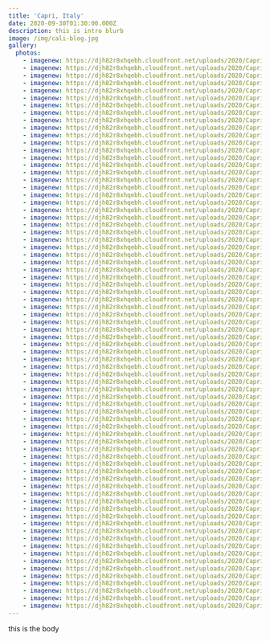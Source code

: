 ```yaml
---
title: 'Capri, Italy'
date: 2020-09-30T01:30:00.000Z
description: this is intro blurb
image: /img/cali-blog.jpg
gallery:
  photos:
    - imagenew: https://djh82r8xhqebh.cloudfront.net/uploads/2020/Capri/Capri_Blog-1.jpg
	- imagenew: https://djh82r8xhqebh.cloudfront.net/uploads/2020/Capri/Capri_Blog-2.jpg
	- imagenew: https://djh82r8xhqebh.cloudfront.net/uploads/2020/Capri/Capri_Blog-3.jpg
	- imagenew: https://djh82r8xhqebh.cloudfront.net/uploads/2020/Capri/Capri_Blog-4.jpg
	- imagenew: https://djh82r8xhqebh.cloudfront.net/uploads/2020/Capri/Capri_Blog-5.jpg
	- imagenew: https://djh82r8xhqebh.cloudfront.net/uploads/2020/Capri/Capri_Blog-6.jpg
	- imagenew: https://djh82r8xhqebh.cloudfront.net/uploads/2020/Capri/Capri_Blog-7.jpg
	- imagenew: https://djh82r8xhqebh.cloudfront.net/uploads/2020/Capri/Capri_Blog-8.jpg
	- imagenew: https://djh82r8xhqebh.cloudfront.net/uploads/2020/Capri/Capri_Blog-9.jpg
	- imagenew: https://djh82r8xhqebh.cloudfront.net/uploads/2020/Capri/Capri_Blog-10.jpg
	- imagenew: https://djh82r8xhqebh.cloudfront.net/uploads/2020/Capri/Capri_Blog-11.jpg
	- imagenew: https://djh82r8xhqebh.cloudfront.net/uploads/2020/Capri/Capri_Blog-12.jpg
	- imagenew: https://djh82r8xhqebh.cloudfront.net/uploads/2020/Capri/Capri_Blog-13.jpg
	- imagenew: https://djh82r8xhqebh.cloudfront.net/uploads/2020/Capri/Capri_Blog-14.jpg
	- imagenew: https://djh82r8xhqebh.cloudfront.net/uploads/2020/Capri/Capri_Blog-15.jpg
	- imagenew: https://djh82r8xhqebh.cloudfront.net/uploads/2020/Capri/Capri_Blog-16.jpg
	- imagenew: https://djh82r8xhqebh.cloudfront.net/uploads/2020/Capri/Capri_Blog-17.jpg
	- imagenew: https://djh82r8xhqebh.cloudfront.net/uploads/2020/Capri/Capri_Blog-18.jpg
	- imagenew: https://djh82r8xhqebh.cloudfront.net/uploads/2020/Capri/Capri_Blog-19.jpg
	- imagenew: https://djh82r8xhqebh.cloudfront.net/uploads/2020/Capri/Capri_Blog-20.jpg
	- imagenew: https://djh82r8xhqebh.cloudfront.net/uploads/2020/Capri/Capri_Blog-21.jpg
	- imagenew: https://djh82r8xhqebh.cloudfront.net/uploads/2020/Capri/Capri_Blog-22.jpg
	- imagenew: https://djh82r8xhqebh.cloudfront.net/uploads/2020/Capri/Capri_Blog-23.jpg
	- imagenew: https://djh82r8xhqebh.cloudfront.net/uploads/2020/Capri/Capri_Blog-24.jpg
	- imagenew: https://djh82r8xhqebh.cloudfront.net/uploads/2020/Capri/Capri_Blog-25.jpg
	- imagenew: https://djh82r8xhqebh.cloudfront.net/uploads/2020/Capri/Capri_Blog-26.jpg
	- imagenew: https://djh82r8xhqebh.cloudfront.net/uploads/2020/Capri/Capri_Blog-27.jpg
	- imagenew: https://djh82r8xhqebh.cloudfront.net/uploads/2020/Capri/Capri_Blog-28.jpg
	- imagenew: https://djh82r8xhqebh.cloudfront.net/uploads/2020/Capri/Capri_Blog-29.jpg
	- imagenew: https://djh82r8xhqebh.cloudfront.net/uploads/2020/Capri/Capri_Blog-30.jpg
	- imagenew: https://djh82r8xhqebh.cloudfront.net/uploads/2020/Capri/Capri_Blog-31.jpg
	- imagenew: https://djh82r8xhqebh.cloudfront.net/uploads/2020/Capri/Capri_Blog-32.jpg
	- imagenew: https://djh82r8xhqebh.cloudfront.net/uploads/2020/Capri/Capri_Blog-33.jpg
	- imagenew: https://djh82r8xhqebh.cloudfront.net/uploads/2020/Capri/Capri_Blog-34.jpg
	- imagenew: https://djh82r8xhqebh.cloudfront.net/uploads/2020/Capri/Capri_Blog-35.jpg
	- imagenew: https://djh82r8xhqebh.cloudfront.net/uploads/2020/Capri/Capri_Blog-36.jpg
	- imagenew: https://djh82r8xhqebh.cloudfront.net/uploads/2020/Capri/Capri_Blog-37.jpg
	- imagenew: https://djh82r8xhqebh.cloudfront.net/uploads/2020/Capri/Capri_Blog-38.jpg
	- imagenew: https://djh82r8xhqebh.cloudfront.net/uploads/2020/Capri/Capri_Blog-39.jpg
	- imagenew: https://djh82r8xhqebh.cloudfront.net/uploads/2020/Capri/Capri_Blog-40.jpg
	- imagenew: https://djh82r8xhqebh.cloudfront.net/uploads/2020/Capri/Capri_Blog-41.jpg
	- imagenew: https://djh82r8xhqebh.cloudfront.net/uploads/2020/Capri/Capri_Blog-42.jpg
	- imagenew: https://djh82r8xhqebh.cloudfront.net/uploads/2020/Capri/Capri_Blog-43.jpg
	- imagenew: https://djh82r8xhqebh.cloudfront.net/uploads/2020/Capri/Capri_Blog-44.jpg
	- imagenew: https://djh82r8xhqebh.cloudfront.net/uploads/2020/Capri/Capri_Blog-45.jpg
	- imagenew: https://djh82r8xhqebh.cloudfront.net/uploads/2020/Capri/Capri_Blog-46.jpg
	- imagenew: https://djh82r8xhqebh.cloudfront.net/uploads/2020/Capri/Capri_Blog-47.jpg
	- imagenew: https://djh82r8xhqebh.cloudfront.net/uploads/2020/Capri/Capri_Blog-48.jpg
	- imagenew: https://djh82r8xhqebh.cloudfront.net/uploads/2020/Capri/Capri_Blog-49.jpg
	- imagenew: https://djh82r8xhqebh.cloudfront.net/uploads/2020/Capri/Capri_Blog-50.jpg
	- imagenew: https://djh82r8xhqebh.cloudfront.net/uploads/2020/Capri/Capri_Blog-51.jpg
	- imagenew: https://djh82r8xhqebh.cloudfront.net/uploads/2020/Capri/Capri_Blog-52.jpg
	- imagenew: https://djh82r8xhqebh.cloudfront.net/uploads/2020/Capri/Capri_Blog-53.jpg
	- imagenew: https://djh82r8xhqebh.cloudfront.net/uploads/2020/Capri/Capri_Blog-54.jpg
	- imagenew: https://djh82r8xhqebh.cloudfront.net/uploads/2020/Capri/Capri_Blog-55.jpg
	- imagenew: https://djh82r8xhqebh.cloudfront.net/uploads/2020/Capri/Capri_Blog-56.jpg
	- imagenew: https://djh82r8xhqebh.cloudfront.net/uploads/2020/Capri/Capri_Blog-57.jpg
	- imagenew: https://djh82r8xhqebh.cloudfront.net/uploads/2020/Capri/Capri_Blog-58.jpg
	- imagenew: https://djh82r8xhqebh.cloudfront.net/uploads/2020/Capri/Capri_Blog-59.jpg
	- imagenew: https://djh82r8xhqebh.cloudfront.net/uploads/2020/Capri/Capri_Blog-60.jpg
	- imagenew: https://djh82r8xhqebh.cloudfront.net/uploads/2020/Capri/Capri_Blog-61.jpg
	- imagenew: https://djh82r8xhqebh.cloudfront.net/uploads/2020/Capri/Capri_Blog-62.jpg
	- imagenew: https://djh82r8xhqebh.cloudfront.net/uploads/2020/Capri/Capri_Blog-63.jpg
	- imagenew: https://djh82r8xhqebh.cloudfront.net/uploads/2020/Capri/Capri_Blog-64.jpg
	- imagenew: https://djh82r8xhqebh.cloudfront.net/uploads/2020/Capri/Capri_Blog-65.jpg
	- imagenew: https://djh82r8xhqebh.cloudfront.net/uploads/2020/Capri/Capri_Blog-66.jpg
	- imagenew: https://djh82r8xhqebh.cloudfront.net/uploads/2020/Capri/Capri_Blog-67.jpg
	- imagenew: https://djh82r8xhqebh.cloudfront.net/uploads/2020/Capri/Capri_Blog-68.jpg
	- imagenew: https://djh82r8xhqebh.cloudfront.net/uploads/2020/Capri/Capri_Blog-69.jpg
	- imagenew: https://djh82r8xhqebh.cloudfront.net/uploads/2020/Capri/Capri_Blog-70.jpg
	- imagenew: https://djh82r8xhqebh.cloudfront.net/uploads/2020/Capri/Capri_Blog-71.jpg
	- imagenew: https://djh82r8xhqebh.cloudfront.net/uploads/2020/Capri/Capri_Blog-72.jpg
	- imagenew: https://djh82r8xhqebh.cloudfront.net/uploads/2020/Capri/Capri_Blog-73.jpg
	- imagenew: https://djh82r8xhqebh.cloudfront.net/uploads/2020/Capri/Capri_Blog-74.jpg
---
```

this is the body
